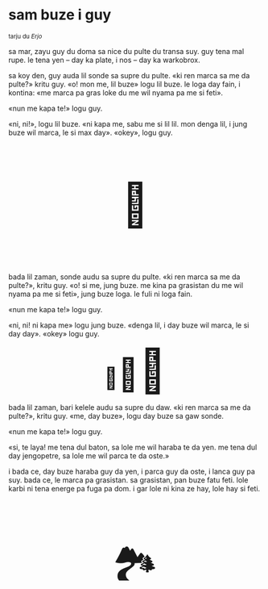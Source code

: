 # sam buze i guy

<small>tarju du _Erjo_</small>


sa mar, zayu guy du doma sa nice du pulte du transa suy.
guy tena mal rupe. le tena yen – day ka plate, i nos – day ka warkobrox.

sa koy den, guy auda lil sonde sa supre du pulte.
«ki ren marca sa me da pulte?» kritu guy.
«o! mon me, lil buze» logu lil buze.
le loga day fain, i kontina:
«me marca pa gras loke du me wil nyama pa me si feti».

«nun me kapa te!» logu guy.

«ni, ni!», logu lil buze.
«ni kapa me, sabu me si lil lil. mon denga lil, i jung buze wil marca, le si max day».
«okey», logu guy.

<p style="font-size:6em;text-align:center;">👺</p>

bada lil zaman, sonde audu sa supre du pulte.
«ki ren marca sa me da pulte?», kritu guy.
«o! si me, jung buze. me kina pa grasistan du me wil nyama pa me si feti», jung buze loga.
le fuli ni loga fain.

«nun me kapa te!» logu guy.

«ni, ni! ni kapa me» logu jung buze.
«denga lil, i day buze wil marca, le si day day».
«okey» logu guy.

<p style="text-align:center;"><span style="font-size:3em;">🐐</span><span style="font-size:4.5em;">🐐</span><span style="font-size:6em;">🐐</span></p>

bada lil zaman, bari kelele audu sa supre du daw.
«ki ren marca sa me da pulte?», kritu guy.
«me, day buze», logu day buze sa gaw sonde.

«nun me kapa te!» logu guy.

«si, te laya! me tena dul baton, sa lole me wil haraba te da yen.
me tena dul day jengopetre, sa lole me wil parca te da oste.»

i bada ce, day buze haraba guy da yen, i parca guy da oste, i lanca guy pa suy.
bada ce, le marca pa grasistan.
sa grasistan, pan buze fatu feti. lole karbi ni tena energe pa fuga pa dom.
i gar lole ni kina ze hay, lole hay si feti.

<p style="font-size:6em;text-align:center;">🏞️</p>

